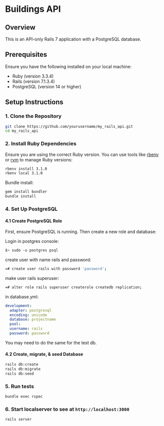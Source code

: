 # Buildings API

## Overview
This is an API-only Rails 7 application with a PostgreSQL database.

## Prerequisites
Ensure you have the following installed on your local machine:
- Ruby (version 3.3.4)
- Rails (version 7.1.3.4)
- PostgreSQL (version 14 or higher)

## Setup Instructions

### 1. Clone the Repository
```bash
git clone https://github.com/yourusername/my_rails_api.git
cd my_rails_api
```

### 2. Install Ruby Dependencies
Ensure you are using the correct Ruby version. You can use tools like [rbenv](https://github.com/rbenv/rbenv) or [rvm](https://rvm.io/) to manage Ruby versions: 

```bash
rbenv install 3.1.0
rbenv local 3.1.0
```

Bundle install:

```bash
gem install bundler
bundle install
```

### 4. Set Up PostgreSQL
#### 4.1 Create PostgreSQL Role
First, ensure PostgreSQL is running. Then create a new role and database:

Login in postgres console:

```bash
$> sudo -u postgres psql
```

create user with name rails and password:

```bash
=# create user rails with password 'password';
```

make user rails superuser:

```bash
=# alter role rails superuser createrole createdb replication;
```

in database.yml:
```yml
development:
  adapter: postgresql
  encoding: unicode
  database: projectname
  pool:
  username: rails
  password: password
```

You may need to do the same for the test db.

#### 4.2 Create, migrate, & seed Database

```bash
rails db:create
rails db:migrate
rails db:seed
```

### 5. Run tests

```bash
bundle exec rspec
```

### 6. Start localserver to see at `http://localhost:3000`

```bash
rails server
```
